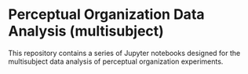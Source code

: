 
# Perceptual Organization Data Analysis (multisubject)

This repository contains a series of Jupyter notebooks designed for the multisubject data analysis of perceptual organization experiments.

